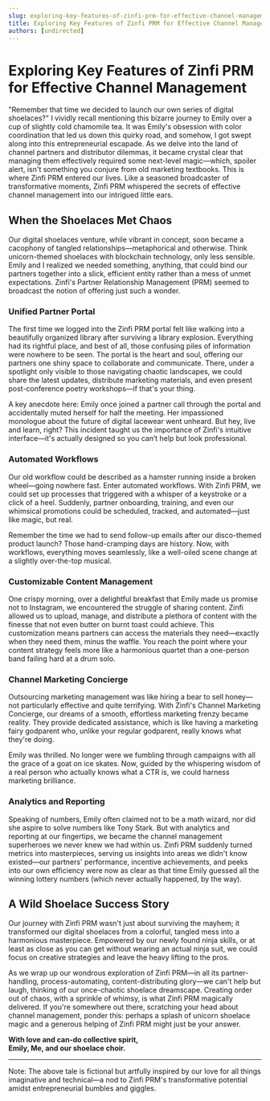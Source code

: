 ```yaml
---
slug: exploring-key-features-of-zinfi-prm-for-effective-channel-management
title: Exploring Key Features of Zinfi PRM for Effective Channel Management
authors: [undirected]
---
```



# Exploring Key Features of Zinfi PRM for Effective Channel Management

"Remember that time we decided to launch our own series of digital shoelaces?" I vividly recall mentioning this bizarre journey to Emily over a cup of slightly cold chamomile tea. It was Emily's obsession with color coordination that led us down this quirky road, and somehow, I got swept along into this entrepreneurial escapade. As we delve into the land of channel partners and distributor dilemmas, it became crystal clear that managing them effectively required some next-level magic—which, spoiler alert, isn't something you conjure from old marketing textbooks. This is where Zinfi PRM entered our lives. Like a seasoned broadcaster of transformative moments, Zinfi PRM whispered the secrets of effective channel management into our intrigued little ears.

## When the Shoelaces Met Chaos 

Our digital shoelaces venture, while vibrant in concept, soon became a cacophony of tangled relationships—metaphorical and otherwise. Think unicorn-themed shoelaces with blockchain technology, only less sensible. Emily and I realized we needed something, anything, that could bind our partners together into a slick, efficient entity rather than a mess of unmet expectations. Zinfi's Partner Relationship Management (PRM) seemed to broadcast the notion of offering just such a wonder.

### Unified Partner Portal

The first time we logged into the Zinfi PRM portal felt like walking into a beautifully organized library after surviving a library explosion. Everything had its rightful place, and best of all, those confusing piles of information were nowhere to be seen. The portal is the heart and soul, offering our partners one shiny space to collaborate and communicate. There, under a spotlight only visible to those navigating chaotic landscapes, we could share the latest updates, distribute marketing materials, and even present post-conference poetry workshops—if that's your thing. 

A key anecdote here: Emily once joined a partner call through the portal and accidentally muted herself for half the meeting. Her impassioned monologue about the future of digital lacewear went unheard. But hey, live and learn, right? This incident taught us the importance of Zinfi's intuitive interface—it's actually designed so you can’t help but look professional.

### Automated Workflows

Our old workflow could be described as a hamster running inside a broken wheel—going nowhere fast. Enter automated workflows. With Zinfi PRM, we could set up processes that triggered with a whisper of a keystroke or a click of a heel. Suddenly, partner onboarding, training, and even our whimsical promotions could be scheduled, tracked, and automated—just like magic, but real. 

Remember the time we had to send follow-up emails after our disco-themed product launch? Those hand-cramping days are history. Now, with workflows, everything moves seamlessly, like a well-oiled scene change at a slightly over-the-top musical.

### Customizable Content Management

One crispy morning, over a delightful breakfast that Emily made us promise not to Instagram, we encountered the struggle of sharing content. Zinfi allowed us to upload, manage, and distribute a plethora of content with the finesse that not even butter on burnt toast could achieve. This customization means partners can access the materials they need—exactly when they need them, minus the waffle. You reach the point where your content strategy feels more like a harmonious quartet than a one-person band failing hard at a drum solo.

### Channel Marketing Concierge

Outsourcing marketing management was like hiring a bear to sell honey—not particularly effective and quite terrifying. With Zinfi's Channel Marketing Concierge, our dreams of a smooth, effortless marketing frenzy became reality. They provide dedicated assistance, which is like having a marketing fairy godparent who, unlike your regular godparent, really knows what they're doing. 

Emily was thrilled. No longer were we fumbling through campaigns with all the grace of a goat on ice skates. Now, guided by the whispering wisdom of a real person who actually knows what a CTR is, we could harness marketing brilliance.

### Analytics and Reporting

Speaking of numbers, Emily often claimed not to be a math wizard, nor did she aspire to solve numbers like Tony Stark. But with analytics and reporting at our fingertips, we became the channel management superheroes we never knew we had within us. Zinfi PRM suddenly turned metrics into masterpieces, serving us insights into areas we didn't know existed—our partners' performance, incentive achievements, and peeks into our own efficiency were now as clear as that time Emily guessed all the winning lottery numbers (which never actually happened, by the way).

## A Wild Shoelace Success Story

Our journey with Zinfi PRM wasn't just about surviving the mayhem; it transformed our digital shoelaces from a colorful, tangled mess into a harmonious masterpiece. Empowered by our newly found ninja skills, or at least as close as you can get without wearing an actual ninja suit, we could focus on creative strategies and leave the heavy lifting to the pros.

As we wrap up our wondrous exploration of Zinfi PRM—in all its partner-handling, process-automating, content-distributing glory—we can't help but laugh, thinking of our once-chaotic shoelace dreamscape. Creating order out of chaos, with a sprinkle of whimsy, is what Zinfi PRM magically delivered. If you're somewhere out there, scratching your head about channel management, ponder this: perhaps a splash of unicorn shoelace magic and a generous helping of Zinfi PRM might just be your answer.

**With love and can-do collective spirit,  
Emily, Me, and our shoelace choir.**

---

Note: The above tale is fictional but artfully inspired by our love for all things imaginative and technical—a nod to Zinfi PRM's transformative potential amidst entrepreneurial bumbles and giggles.
